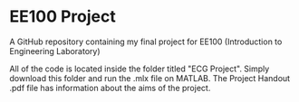 # EE100 Project
A GitHub repository containing my final project for EE100 (Introduction to Engineering Laboratory)


All of the code is located inside the folder titled "ECG Project". Simply download this folder and run the .mlx file on MATLAB. The Project Handout .pdf file has information about the aims of the project.
